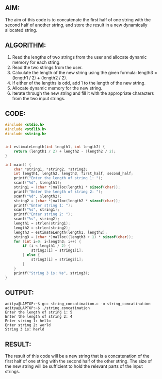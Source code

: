 ## AIM:
The aim of this code is to concatenate the first half of one string with the second half of another string, and store the result in a new dynamically allocated string.

## ALGORITHM:
1. Read the lengths of two strings from the user and allocate dynamic memory for each string.
2. Read the two strings from the user.
3. Calculate the length of the new string using the given formula: length3 = (length1 / 2) + (length2 / 2).
4. If either of the lengths is odd, add 1 to the length of the new string.
5. Allocate dynamic memory for the new string.
6. Iterate through the new string and fill it with the appropriate characters from the two input strings.

## CODE:

```c
#include <stdio.h>
#include <stdlib.h>
#include <string.h>


int estimateLength(int length1, int length2) {
    return (length1 / 2) + length2 - (length2 / 2);
}

int main() {
    char *string1, *string2, *string3;
    int length1, length2, length3, first_half, second_half;
    printf("Enter the length of string 1: ");
    scanf("%d", &length1);
    string1 = (char *)malloc(length1 * sizeof(char));
    printf("Enter the length of string 2: ");
    scanf("%d", &length2);
    string2 = (char *)malloc(length2 * sizeof(char));
    printf("Enter string 1: ");
    scanf("%s", string1);
    printf("Enter string 2: ");
    scanf("%s", string2);
    length1 = strlen(string1);
    length2 = strlen(string2);
    length3 = estimateLength(length1, length2);
    string3 = (char *)malloc((length3 + 1) * sizeof(char));  
    for (int i=0; i<length3; i++) {
        if (i < length1 / 2) {
            string3[i] = string1[i];
        } else {
            string3[i] = string2[i];
        }
    }
    printf("String 3 is: %s", string3);
}

```

## OUTPUT:
```
aditya@LAPTOP:~$ gcc string_concatination.c -o string_concatination
aditya@LAPTOP:~$ ./string_concatination
Enter the length of string 1: 5
Enter the length of string 2: 4
Enter string 1: hello
Enter string 2: world
String 3 is: herld
```

## RESULT:
The result of this code will be a new string that is a concatenation of the first half of one string with the second half of the other string. The size of the new string will be sufficient to hold the relevant parts of the input strings.
